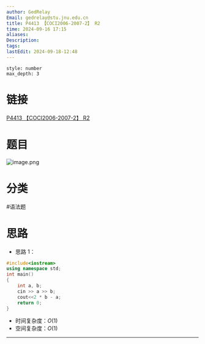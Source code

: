 ```yaml
---
author: GedRelay
Email: gedrelay@stu.jnu.edu.cn
title: P4413 【COCI2006-2007-2】 R2
time: 2024-09-16 17:15
aliases: 
Description: 
tags: 
lastEdit: 2024-09-18-12:48
---
```


```toc
style: number
max_depth: 3
```

# 链接
[P4413 【COCI2006-2007-2】 R2](https://www.luogu.com.cn/problem/P4413) 

# 题目
![image.png](https://ged-pic-bed.oss-cn-guangzhou.aliyuncs.com/img/202409161715609.png)


# 分类
#语法题 

# 思路
- 思路 1：


```cpp
#include<iostream>
using namespace std;
int main()
{
	int a, b;
	cin >> a >> b;
	cout<<2 * b - a;
	return 0;
}

```


- 时间复杂度：${O\left( 1 \right)  }$ 
- 空间复杂度：${O\left( 1 \right)  }$ 


---

